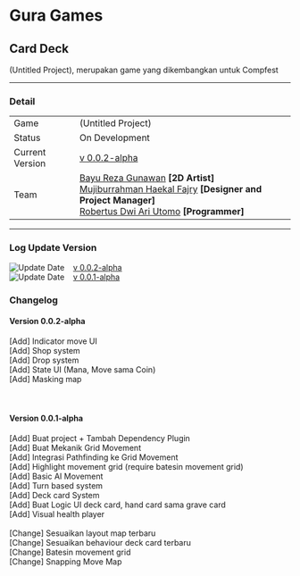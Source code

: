 # Gura Games


## Card Deck
<!--![Preview](images/filkom-virtual.gif)-->
<!-- ![Preview](images/preview-filkom-virtual.png) -->

(Untitled Project), merupakan game yang dikembangkan untuk Compfest

***
### Detail

|                 |                                           |
| --------------- | ----------------------------------------- |
| Game            | (Untitled Project)                        |
| Status          | On Development                            |
| Current Version | [v 0.0.2-alpha](https://drive.google.com/file/d/1xf172CTlv6SsHfquLpFELVGgiaLOt3C9/view?usp=sharing) |
| Team         | [Bayu Reza Gunawan](https://github.com/Bazureza) **[2D Artist]**<br> [Mujiburrahman Haekal Fajry](https://www.linkedin.com/in/haekalary/) **[Designer and Project Manager]**<br> [Robertus Dwi Ari Utomo](https://penguin55.github.io) **[Programmer]**<br> |

***

### Log Update Version
![Update Date](https://img.shields.io/badge/-20%20Agustus%202022-brightgreen) &nbsp;&nbsp; [v 0.0.2-alpha](https://drive.google.com/file/d/149fJvMhJ9UnS_Nmt1iTdq9A19uUbfeEq/view?usp=sharing) <br>
![Update Date](https://img.shields.io/badge/-15%20Agustus%202022-brightgreen) &nbsp;&nbsp; [v 0.0.1-alpha](https://drive.google.com/file/d/149fJvMhJ9UnS_Nmt1iTdq9A19uUbfeEq/view?usp=sharing) <br>

### Changelog

#### Version 0.0.2-alpha
  [Add] Indicator move UI <br>
  [Add] Shop system <br>
  [Add] Drop system <br>
  [Add] State UI (Mana, Move sama Coin) <br>
  [Add] Masking map <br>
 <br>
 <br>
 
#### Version 0.0.1-alpha
  [Add] Buat project + Tambah Dependency Plugin <br>
  [Add] Buat Mekanik Grid Movement <br>
  [Add] Integrasi Pathfinding ke Grid Movement <br>
  [Add] Highlight movement grid (require batesin movement grid) <br>
  [Add] Basic AI Movement <br>
  [Add] Turn based system <br>
  [Add] Deck card System <br>
  [Add] Buat Logic UI deck card, hand card sama grave card <br>
  [Add] Visual health player <br>
  <br>
  [Change] Sesuaikan layout map terbaru <br>
  [Change] Sesuaikan behaviour deck card terbaru <br>
  [Change] Batesin movement grid <br>
  [Change] Snapping Move Map <br>

